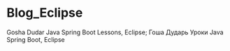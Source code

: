 # Blog_Eclipse
Gosha Dudar Java Spring Boot Lessons, Eclipse; Гоша Дударь Уроки Java Spring Boot, Eclipse

